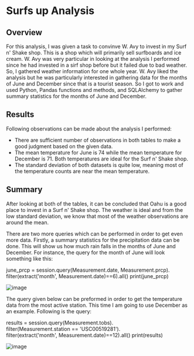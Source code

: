 # Surfs up Analysis

## Overview

For this analysis, I was given a task to convinve W. Avy to invest in my Surf n' Shake shop. This is a shop which will primarily sell surfboards and ice cream. W. Avy was very particular in looking at the analysis I performed since he had invested in a sirf shop before but it failed due to bad weather. So, I gathered weather information for one whole year. W. Avy liked the analysis but he was particularly interested in gathering data for the months of June and December since that is a tourist season. So I got to work and used Python, Pandas functions and methods, and SQLAlchemy to gather summary statistics for the months of June and December. 

## Results

Following observations can be made about the analysis I performed:

- There are sufficient number of observations in both tables to make a good judgment based on the given data.
- The mean temperature for June is 74 while the mean temperature for December is 71. Both temperatures are ideal for the Surf n' Shake shop.
- The standard deviation of both datasets is quite low, meaning most of the temperature counts are near the mean temperature. 

## Summary

After looking at both of the tables, it can be concluded that Oahu is a good place to invest in a Surf n' Shake shop. The weather is ideal and from the low standard deviation, we know that most of the weather observations are around the mean.

There are two more queries which can be performed in order to get even more data. Firstly, a summary statistics for the precipitation data can be done. This will show us how much rain falls in the months of June and December. For instance, the query for the month of June will look something like this:

june_prcp = session.query(Measurement.date, Measurement.prcp).\
filter(extract('month', Measurement.date)==6).all()
print(june_prcp)

![image](https://user-images.githubusercontent.com/95254809/156959724-77fa398b-c8b7-4c76-aaa0-648db611e451.png)


The query given below can be preformed in order to get the temperature data from the most active station. This time I am going to use December as an example. Following is the query:

results = session.query(Measurement.tobs).\
filter(Measurement.station == 'USC00519281').\
filter(extract('month', Measurement.date)==12).all()
print(results)

![image](https://user-images.githubusercontent.com/95254809/156959841-55eab881-a472-4f86-a34a-bad7e1158bf2.png)

